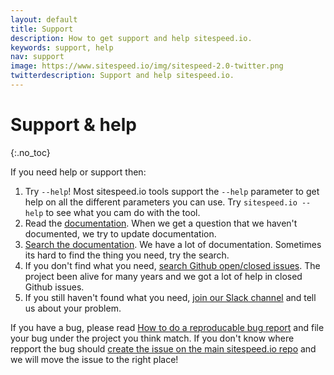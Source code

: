 ```yaml
---
layout: default
title: Support
description: How to get support and help sitespeed.io.
keywords: support, help
nav: support
image: https://www.sitespeed.io/img/sitespeed-2.0-twitter.png
twitterdescription: Support and help sitespeed.io.
---
```

# Support & help
{:.no_toc}

If you need help or support then:

1. Try `--help`! Most sitespeed.io tools support the `--help` parameter to get help on all the different parameters you can use. Try `sitespeed.io --help` to see what you cam do with the tool.
2. Read the [documentation](/documentation/). When we get a question that we haven't documented, we try to update documentation. 
3. [Search the documentation](/search/). We have a lot of documentation. Sometimes its hard to find the thing you need, try the search. 
4. If you don't find what you need, [search Github open/closed issues](https://github.com/search?q=org+sitespeedio&type=Issues). The project been alive for many years and we got a lot of help in closed Github issues.
5. If you still haven't found what you need, [join our Slack channel](https://sitespeedio.herokuapp.com/) and tell us about your problem.


If you have a bug, please read [How to do a reproducable bug report](https://www.sitespeed.io/documentation/sitespeed.io/bug-report/) and file your bug under the project you think match. If you don't know where repport the bug should [create the issue on the main sitespeed.io repo](https://github.com/sitespeedio/sitespeed.io/issues/new) and we will move the issue to the right place!
